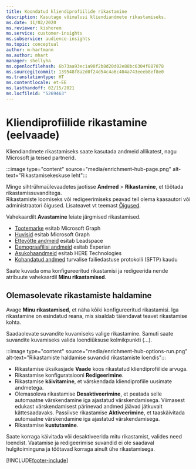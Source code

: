 ```yaml
---
title: Koondatud kliendiprofiilide rikastamine
description: Kasutage võimalusi kliendiandmete rikastamiseks.
ms.date: 11/02/2020
ms.reviewer: kishorem
ms.service: customer-insights
ms.subservice: audience-insights
ms.topic: conceptual
author: m-hartmann
ms.author: mhart
manager: shellyha
ms.openlocfilehash: 6b73aa93ec1a98f2b8d20d02e88bc6304f887078
ms.sourcegitcommit: 139548f8a2d0f24d54c4a6c404a743eeeb8ef8e0
ms.translationtype: HT
ms.contentlocale: et-EE
ms.lasthandoff: 02/15/2021
ms.locfileid: "5269463"
---
```

# <a name="enrichment-for-customer-profiles-preview"></a>Kliendiprofiilide rikastamine (eelvaade)

Kliendiandmete rikastamiseks saate kasutada andmeid allikatest, nagu Microsoft ja teised partnerid.

:::image type="content" source="media/enrichment-hub-page.png" alt-text="Rikastamisekeskuse leht":::

Minge sihtrühmaülevaadetes jaotisse **Andmed** > **Rikastamine**, et töötada rikastamissuvanditega.    
Rikastamiste loomiseks või redigeerimiseks peavad teil olema kaasautori või administraatori õigused. Lisateavet vt teemast [Õigused](permissions.md).

Vahekaardilt **Avastamine** leiate järgmised rikastamised.

- [Tootemarke](enrichment-microsoft-graph.md) esitab Microsoft Graph
- [Huvisid](enrichment-microsoft-graph.md) esitab Microsoft Graph
- [Ettevõtte andmeid](enrichment-leadspace.md) esitab Leadspace
- [Demograafilisi andmeid](enrichment-experian.md) esitab Experian
- [Asukohaandmeid](enrichment-here.md) esitab HERE Technologies
- [Kohandatud andmed](enrichment-SFTP-custom-import.md) turvalise failiedastuse protokolli (SFTP) kaudu

Saate kuvada oma konfigureeritud rikastamisi ja redigeerida nende atribuute vahekaardil **Minu rikastamised**.

## <a name="manage-existing-enrichments"></a>Olemasolevate rikastamiste haldamine

Avage **Minu rikastamised**, et näha kõiki konfigureeritud rikastamisi. Iga rikastamine on esindatud reana, mis sisaldab täiendavat teavet rikastamise kohta.

Saadaolevate suvandite kuvamiseks valige rikastamine. Samuti saate suvandite kuvamiseks valida loendiüksuse kolmikpunkti (...).

:::image type="content" source="media/enrichment-hub-options-run.png" alt-text="Rikastamiste haldamise suvandid rikastamiste loendis":::

- Rikastamise üksikasjade **Vaade** koos rikastatud kliendiprofiilide arvuga.
- Rikastamise konfiguratsiooni **Redigeerimine**.
- Rikastamise **käivitamine**, et värskendada kliendiprofiile uusimate andmetega.
- Olemasoleva rikastamise **Desaktiveerimine**, et peatada selle automaatne värskendamine iga ajastatud värskendamisega. Viimasest edukast värskendamisest pärinevad andmed jäävad jätkuvalt kättesaadavaks. Passiivse rikastamise **Aktiveerimine**, et taaskäivitada automaatne värskendamine iga ajastatud värskendamisega.
- Rikastamise **kustutamine**.

Saate korraga käivitada või desaktiveerida mitu rikastamist, valides need loendist. Vaatamise ja redigeerimise suvandid ei ole saadaval hulgitoiminguna ja töötavad korraga ainult ühe rikastamisega.


[!INCLUDE[footer-include](../includes/footer-banner.md)]